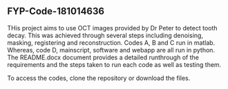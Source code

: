 ## FYP-Code-181014636

THis project aims to use OCT images provided by Dr Peter to detect tooth decay. This was achieved through several steps including denoising, masking, registering and reconstruction. Codes A, B and C run in matlab. Whereas, code D, mainscript, software and webapp are all run in python. The README.docx document provides a detailed runthrough of the requirements and the steps taken to run each code as well as testing them. 

To access the codes, clone the repository or download the files. 
